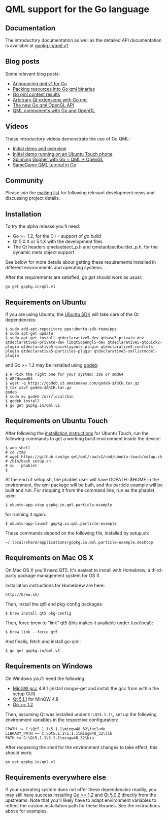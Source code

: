 # QML support for the Go language

Documentation
-------------

The introductory documentation as well as the detailed API documentation is
available at [gopkg.in/qml.v1](http://godoc.org/gopkg.in/qml.v1).


Blog posts
----------

Some relevant blog posts:

  * [Announcing qml v1 for Go](http://blog.labix.org/2014/08/13/announcing-qml-v1-for-go)
  * [Packing resources into Go qml binaries](http://blog.labix.org/2014/09/26/packing-resources-into-go-qml-binaries)
  * [Go qml contest results](http://blog.labix.org/2014/04/25/qml-contest-results)
  * [Arbitrary Qt extensions with Go qml](http://blog.labix.org/2014/03/21/arbitrary-qt-extensions-with-go-qml)
  * [The new Go qml OpenGL API](http://blog.labix.org/2014/08/29/the-new-go-qml-opengl-api)
  * [QML components with Go and OpenGL](http://blog.labix.org/2013/12/23/qml-components-with-go-and-opengl)


Videos
------

These introductory videos demonstrate the use of Go QML:

  * [Initial demo and overview](http://youtu.be/FVQlMrPa7lI)
  * [Initial demo running on an Ubuntu Touch phone](http://youtu.be/HB-3o8Cysec)
  * [Spinning Gopher with Go + QML + OpenGL](http://youtu.be/qkH7_dtOyPk)
  * [SameGame QML tutorial in Go](http://youtu.be/z8noX48hiMI)


Community
---------

Please join the [mailing list](https://groups.google.com/forum/#!forum/go-qml) for
following relevant development news and discussing project details.


Installation
------------

To try the alpha release you'll need:

  * Go >= 1.2, for the C++ support of _go build_
  * Qt 5.0.X or 5.1.X with the development files
  * The Qt headers qmetaobject_p.h and qmetaobjectbuilder_p.h, for the dynamic meta object support

See below for more details about getting these requirements installed in different environments and operating systems.

After the requirements are satisfied, _go get_ should work as usual:

    go get gopkg.in/qml.v1


Requirements on Ubuntu
----------------------

If you are using Ubuntu, the [Ubuntu SDK](http://developer.ubuntu.com/get-started/) will take care of the Qt dependencies:

    $ sudo add-apt-repository ppa:ubuntu-sdk-team/ppa
    $ sudo apt-get update
    $ sudo apt-get install qtdeclarative5-dev qtbase5-private-dev qtdeclarative5-private-dev libqt5opengl5-dev qtdeclarative5-qtquick2-plugin qtdeclarative5-quicklayouts-plugin qtdeclarative5-controls-plugin qtdeclarative5-particles-plugin qtdeclarative5-xmllistmodel-plugin

and Go >= 1.2 may be installed using [godeb](http://blog.labix.org/2013/06/15/in-flight-deb-packages-of-go):

    $ # Pick the right one for your system: 386 or amd64
    $ ARCH=amd64
    $ wget -q https://godeb.s3.amazonaws.com/godeb-$ARCH.tar.gz
    $ tar xzvf godeb-$ARCH.tar.gz
    godeb
    $ sudo mv godeb /usr/local/bin
    $ godeb install
    $ go get gopkg.in/qml.v1


Requirements on Ubuntu Touch
----------------------------

After following the [installation instructions](https://wiki.ubuntu.com/Touch/Install) for Ubuntu Touch,
run the following commands to get a working build environment inside the device:

    $ adb shell
    # cd /tmp
    # wget https://github.com/go-qml/qml/raw/v1/cmd/ubuntu-touch/setup.sh
    # /bin/bash setup.sh
    # su - phablet
    $

At the end of setup.sh, the phablet user will have GOPATH=$HOME in the environment,
the qml package will be built, and the particle example will be built and run. For
stopping it from the command line, run as the phablet user:

    $ ubuntu-app-stop gopkg.in.qml.particle-example

for running it again:

    $ ubuntu-app-launch gopkg.in.qml.particle-example

These commands depend on the following file, installed by setup.sh:

    ~/.local/share/applications/gopkg.in.qml.particle-example.desktop


Requirements on Mac OS X
------------------------

On Mac OS X you'll need QT5. It's easiest to install with Homebrew, a
third-party package management system for OS X.

Installation instructions for Homebrew are here:

    http://brew.sh/

Then, install the qt5 and pkg-config packages:

    $ brew install qt5 pkg-config

Then, force brew to "link" qt5 (this makes it available under /usr/local):

    $ brew link --force qt5

And finally, fetch and install go-qml:

    $ go get gopkg.in/qml.v1


Requirements on Windows
-----------------------

On Windows you'll need the following:

  * [MinGW gcc](http://sourceforge.net/projects/mingw/files/latest/download) 4.8.1 (install mingw-get and install the gcc from within the setup GUI)
  * [Qt 5.1.1](http://download.qt-project.org/official_releases/qt/5.1/5.1.1/qt-windows-opensource-5.1.1-mingw48_opengl-x86-offline.exe) for MinGW 4.8
  * [Go >= 1.2](http://golang.org/doc/install)

Then, assuming Qt was installed under `C:\Qt5.1.1\`, set up the following environment variables in the respective configuration:

    CPATH += C:\Qt5.1.1\5.1.1\mingw48_32\include
    LIBRARY_PATH += C:\Qt5.1.1\5.1.1\mingw48_32\lib
    PATH += C:\Qt5.1.1\5.1.1\mingw48_32\bin

After reopening the shell for the environment changes to take effect, this should work:

    go get gopkg.in/qml.v1


Requirements everywhere else
----------------------------

If your operating system does not offer these dependencies readily,
you may still have success installing [Go >= 1.2](http://golang.org/doc/install)
and [Qt 5.0.2](http://download.qt-project.org/archive/qt/5.0/5.0.2/)
directly from the upstreams.  Note that you'll likely have to adapt
environment variables to reflect the custom installation path for
these libraries. See the instructions above for examples.
